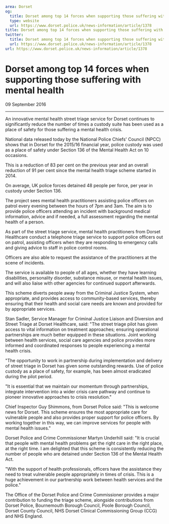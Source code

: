 ```yaml
area: Dorset
og:
  title: Dorset among top 14 forces when supporting those suffering with mental health
  type: website
  url: https://www.dorset.police.uk/news-information/article/1378
title: Dorset among top 14 forces when supporting those suffering with mental health |
twitter:
  title: Dorset among top 14 forces when supporting those suffering with mental health
  url: https://www.dorset.police.uk/news-information/article/1378
url: https://www.dorset.police.uk/news-information/article/1378
```

# Dorset among top 14 forces when supporting those suffering with mental health

09 September 2016

* * *

An innovative mental health street triage service for Dorset continues to significantly reduce the number of times a custody suite has been used as a place of safety for those suffering a mental health crisis.

National data released today by the National Police Chiefs' Council (NPCC) shows that in Dorset for the 2015/16 financial year, police custody was used as a place of safety under Section 136 of the Mental Health Act on 10 occasions.

This is a reduction of 83 per cent on the previous year and an overall reduction of 91 per cent since the mental health triage scheme started in 2014.

On average, UK police forces detained 48 people per force, per year in custody under Section 136.

The project sees mental health practitioners assisting police officers on patrol every evening between the hours of 7pm and 3am. The aim is to provide police officers attending an incident with background medical information, advice and if needed, a full assessment regarding the mental health of a person.

As part of the street triage service, mental health practitioners from Dorset Healthcare conduct a telephone triage service to support police officers out on patrol, assisting officers when they are responding to emergency calls and giving advice to staff in police control rooms.

Officers are also able to request the assistance of the practitioners at the scene of incidents.

The service is available to people of all ages, whether they have learning disabilities, personality disorder, substance misuse, or mental health issues, and will also liaise with other agencies for continued support afterwards.

This scheme diverts people away from the Criminal Justice System, when appropriate, and provides access to community-based services, thereby ensuring that their health and social care needs are known and provided for by appropriate services.

Stan Sadler, Service Manager for Criminal Justice Liaison and Diversion and Street Triage at Dorset Healthcare, said: "The street triage pilot has given access to vital information on treatment approaches; ensuring operational partnerships are much better equipped in these situations. Joint working between health services, social care agencies and police provides more informed and coordinated responses to people experiencing a mental health crisis.

"The opportunity to work in partnership during implementation and delivery of street triage in Dorset has given some outstanding rewards. Use of police custody as a place of safety, for example, has been almost eradicated during the pilot period.

"It is essential that we maintain our momentum through partnerships, integrate intervention into a wider crisis care pathway and continue to pioneer innovative approaches to crisis resolution."

Chief Inspector Guy Shimmons, from Dorset Police said: "This is welcome news for Dorset. This scheme ensures the most appropriate care for vulnerable people and also provides proper support for police officers. By working together in this way, we can improve services for people with mental health issues."

Dorset Police and Crime Commissioner Martyn Underhill said: "It is crucial that people with mental health problems get the right care in the right place, at the right time. I am delighted that this scheme is consistently reducing the number of people who are detained under Section 136 of the Mental Health Act.

"With the support of health professionals, officers have the assistance they need to treat vulnerable people appropriately in times of crisis. This is a huge achievement in our partnership work between health services and the police."

The Office of the Dorset Police and Crime Commissioner provides a major contribution to funding the triage scheme, alongside contributions from Dorset Police, Bournemouth Borough Council, Poole Borough Council, Dorset County Council, NHS Dorset Clinical Commissioning Group (CCG) and NHS England.
